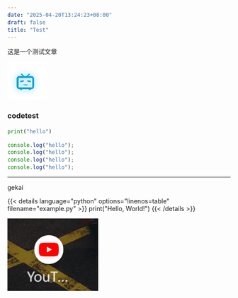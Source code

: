 ```yaml
---
date: "2025-04-20T13:24:23+08:00"
draft: false
title: "Test"
---
```


这是一个测试文章

![20250420140100027.png](https://github.com/Asu1tty/blog_img/blob/main/picSource/20250420140100027.png?raw=true)

### codetest

```py
print("hello")
```

```javascript
console.log("hello");
console.log("hello");
console.log("hello");
console.log("hello");
```

---

gekai

{{< details language="python" options="linenos=table" filename="example.py" >}}
print("Hello, World!")
{{< /details >}}

![image-20250420143310036](https://raw.githubusercontent.com/Asu1tty/blog_img/main/picSource/image-20250420143310036.png)
